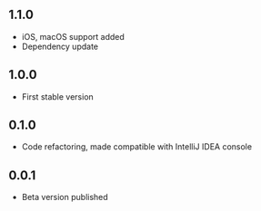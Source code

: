## 1.1.0

* iOS, macOS support added
* Dependency update

## 1.0.0

* First stable version

## 0.1.0

* Code refactoring, made compatible with IntelliJ IDEA console

## 0.0.1

* Beta version published
